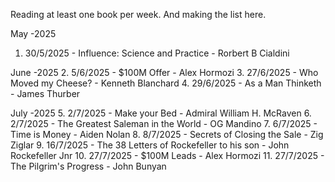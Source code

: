 Reading at least one book per week.
And making the list here.

May -2025
1. 30/5/2025  - Influence: Science and Practice - Rorbert B Cialdini

June -2025
2. 5/6/2025 - $100M Offer - Alex Hormozi
3. 27/6/2025 - Who Moved my Cheese? - Kenneth Blanchard
4. 29/6/2025 - As a Man Thinketh - James Thurber

July -2025
5. 2/7/2025 - Make your Bed - Admiral William H. McRaven
6. 2/7/2025 - The Greatest Saleman in the World - OG Mandino
7. 6/7/2025 - Time is Money - Aiden Nolan
8. 8/7/2025 - Secrets of Closing the Sale - Zig Ziglar
9. 16/7/2025 - The 38 Letters of Rockefeller to his son - John Rockefeller Jnr
10. 27/7/2025 - $100M Leads - Alex Hormozi
11. 27/7/2025 - The Pilgrim's Progress - John Bunyan
